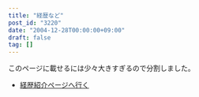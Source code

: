 ```yaml
---
title: "経歴など"
post_id: "3220"
date: "2004-12-28T00:00:00+09:00"
draft: false
tag: []
---
```



このページに載せるには少々大きすぎるので分割しました。



  * [経歴紹介ページへ行く](/legacy/index.php?/Works)
